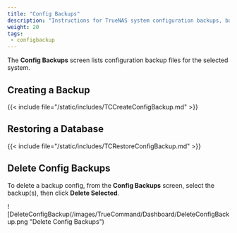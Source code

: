 ```yaml
---
title: "Config Backups"
description: "Instructions for TrueNAS system configuration backups, backing up, restoring from, and deleting backups."
weight: 20
tags:
 - configbackup
---
```


The **Config Backups** screen lists configuration backup files for the selected system. 

## Creating a Backup

{{< include file="/static/includes/TCCreateConfigBackup.md" >}}

## Restoring a Database

{{< include file="/static/includes/TCRestoreConfigBackup.md" >}}

## Delete Config Backups

To delete a backup config, from the **Config Backups** screen, select the backup(s), then click **Delete Selected**.

![DeleteConfigBackup(/images/TrueCommand/Dashboard/DeleteConfigBackup.png "Delete Config Backups")
